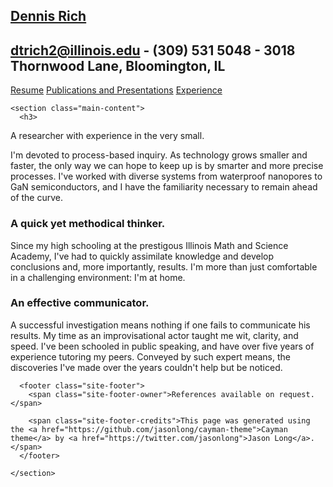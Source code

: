 <!DOCTYPE html>
<html lang="en-us">
  <head>
    <meta charset="UTF-8">
    <title>Dennis Rich</title>
    <meta name="viewport" content="width=device-width, initial-scale=1">
    <link rel="stylesheet" type="text/css" href="stylesheets/normalize.css" media="screen">
    <link href='https://fonts.googleapis.com/css?family=Open+Sans:400,700' rel='stylesheet' type='text/css'>
    <link rel="stylesheet" type="text/css" href="stylesheets/stylesheet.css" media="screen">
    <link rel="stylesheet" type="text/css" href="stylesheets/github-light.css" media="screen">
  </head>
  <body>
    <section class="page-header">
      <h1 class="project-name"><a href="index.html" class="regular">Dennis Rich</a></h1>
	  <h2 class="project-tagline"><a href="mailto:dtrich2@illinois.edu" class="regular">dtrich2@illinois.edu</a> - (309) 531 5048 - 3018 Thornwood Lane, Bloomington, IL</h2>
      <a href="Dennis-Rich-Resume.pdf" class="btn">Resume</a>
      <a href="publications.html" class="btn">Publications and Presentations</a>
      <a href="experience.html" class="btn">Experience</a>
    </section>

    <section class="main-content">
      <h3>
<a id="welcome-to-github-pages" class="anchor" href="#welcome-to-github-pages" aria-hidden="true"><span aria-hidden="true" class="octicon octicon-link"></span></a>A researcher with experience in the very small.</h3>

<p>I'm devoted to process-based inquiry. As technology grows smaller and faster, the only way we can hope to keep up is by smarter and more precise processes. I've worked with diverse systems from waterproof nanopores to GaN semiconductors, and I have the familiarity necessary to remain ahead of the curve.</p>

<h3>
<a id="designer-templates" class="anchor" href="#designer-templates" aria-hidden="true"><span aria-hidden="true" class="octicon octicon-link"></span></a>A quick yet methodical thinker.</h3>

<p>Since my high schooling at the prestigous Illinois Math and Science Academy, I've had to quickly assimilate knowledge and develop conclusions and, more importantly, results. I'm more than just comfortable in a challenging environment: I'm at home.</p>

<h3>
<a id="creating-pages-manually" class="anchor" href="#creating-pages-manually" aria-hidden="true"><span aria-hidden="true" class="octicon octicon-link"></span></a>An effective communicator.</h3>

<p>A successful investigation means nothing if one fails to communicate his results. My time as an improvisational actor taught me wit, clarity, and speed. I've been schooled in public speaking, and have over five years of experience tutoring my peers. Conveyed by such expert means, the discoveries I've made over the years couldn't help but be noticed.</p>

      <footer class="site-footer">
        <span class="site-footer-owner">References available on request.</span>

        <span class="site-footer-credits">This page was generated using the <a href="https://github.com/jasonlong/cayman-theme">Cayman theme</a> by <a href="https://twitter.com/jasonlong">Jason Long</a>.</span>
      </footer>

    </section>

  
  </body>
</html>
